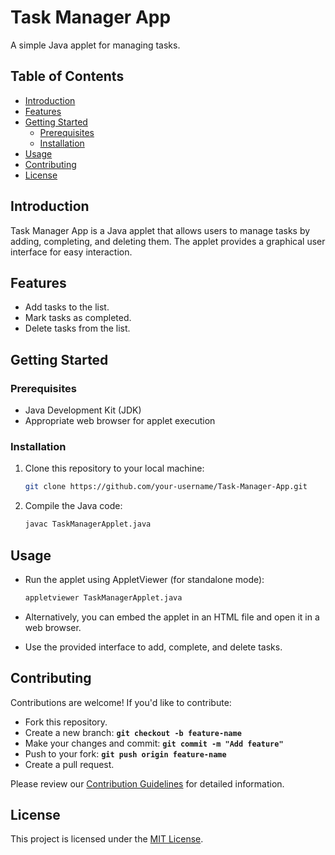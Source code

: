 # Task Manager App

A simple Java applet for managing tasks.

## Table of Contents
- [Introduction](#introduction)
- [Features](#features)
- [Getting Started](#getting-started)
  - [Prerequisites](#prerequisites)
  - [Installation](#installation)
- [Usage](#usage)
- [Contributing](#contributing)
- [License](#license)

## Introduction

Task Manager App is a Java applet that allows users to manage tasks by adding, completing, and deleting them. The applet provides a graphical user interface for easy interaction.

## Features

- Add tasks to the list.
- Mark tasks as completed.
- Delete tasks from the list.

## Getting Started

### Prerequisites

- Java Development Kit (JDK)
- Appropriate web browser for applet execution

### Installation

1. Clone this repository to your local machine:

   ```bash
   git clone https://github.com/your-username/Task-Manager-App.git
2. Compile the Java code:

   ```bash
   javac TaskManagerApplet.java

## Usage
- Run the applet using AppletViewer (for standalone mode):

   ```bash
   appletviewer TaskManagerApplet.java
- Alternatively, you can embed the applet in an HTML file and open it in a web browser.

- Use the provided interface to add, complete, and delete tasks.

## Contributing
Contributions are welcome! If you'd like to contribute:

- Fork this repository.
- Create a new branch: **`git checkout -b feature-name`**
- Make your changes and commit: **`git commit -m "Add feature"`**
- Push to your fork: **`git push origin feature-name`**
- Create a pull request.

Please review our [Contribution Guidelines](https://chat.openai.com/c/CONTRIBUTING.md) for detailed information.

## License
This project is licensed under the [MIT License](https://chat.openai.com/c/LICENSE).

